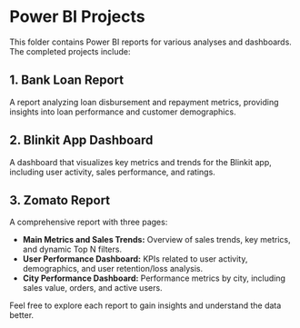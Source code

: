 # Power BI Projects

This folder contains Power BI reports for various analyses and dashboards. The completed projects include:

## 1. Bank Loan Report

A report analyzing loan disbursement and repayment metrics, providing insights into loan performance and customer demographics.

## 2. Blinkit App Dashboard

A dashboard that visualizes key metrics and trends for the Blinkit app, including user activity, sales performance, and ratings.

## 3. Zomato Report

A comprehensive report with three pages:
- **Main Metrics and Sales Trends:** Overview of sales trends, key metrics, and dynamic Top N filters.
- **User Performance Dashboard:** KPIs related to user activity, demographics, and user retention/loss analysis.
- **City Performance Dashboard:** Performance metrics by city, including sales value, orders, and active users.

Feel free to explore each report to gain insights and understand the data better.

